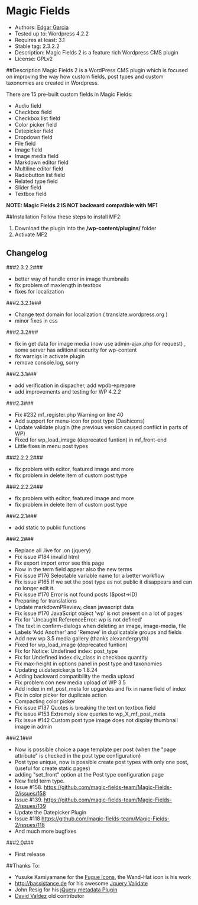 # Magic Fields

* Authors: [Edgar Garcia](http://hunk.com.mx "Hunk")
* Tested up to: Wordpress 4.2.2
* Requires at least: 3.1
* Stable tag: 2.3.2.2
* Description: Magic Fields 2 is a feature rich Wordpress CMS plugin
* License: GPLv2

##Description
Magic Fields 2 is a WordPress CMS plugin which is focused on improving the way how custom fields, post types and custom taxonomies are created in Wordpress.

There are 15 pre-built custom fields in Magic Fields:

* Audio field
* Checkbox field
* Checkbox list field
* Color picker field
* Datepicker field
* Dropdown field
* File field
* Image field
* Image media field
* Markdown editor field
* Multiline editor field
* Radiobutton list field
* Related type field
* Slider field
* Textbox field

**NOTE: Magic Fields 2 IS NOT backward compatible with MF1**

##Installation
Follow these steps to install MF2:

1. Download the plugin into the **/wp-content/plugins/** folder
2. Activate MF2

## Changelog ##

###2.3.2.2###
* better way of handle error in image thumbnails
* fix problem of maxlength in textbox
* fixes for localization

###2.3.2.1###
* Change text domain for localization ( translate.wordpress.org )
* minor fixes in css

###2.3.2###
* fix in get data for image media (now use admin-ajax.php for request) , some server has aditional security for wp-content
* fix warnigs in activate plugin
* remove console.log, sorry

###2.3.1###
* add verification in dispacher, add wpdb->prepare
* add improvements and testing for WP 4.2.2

###2.3###
* Fix #232 mf_register.php Warning on line 40
* Add support for menu-icon for post type (Dashicons)
* Update validate plugin (the previous version caused conflict in parts of WP)
* Fixed for wp_load_image (deprecated funtion) in mf_front-end
* Little fixes in menu post types

###2.2.2.2###
* fix problem with editor, featured image and more
* fix problem in delete item of custom post type

###2.2.2.2###
* fix problem with editor, featured image and more
* fix problem in delete item of custom post type

###2.2.1###
* add static to public functions

###2.2###
* Replace all .live for .on (jquery)
* Fix issue #184 invalid html
* Fix export import error see this page 
* Now in the term field appear also the new terms
* Fix issue #176 Selectable variable name for a better workflow
* Fix issue #165 If we set the post type as not public it disappears and can no longer edit it.
* Fix issue #170 Error is not found posts ($post->ID)
* Preparing for translations
* Update markdownPReview, clean javascript data
* Fix issue #170 JavaScript object 'wp' is not present on a lot of pages
* Fix for 'Uncaught ReferenceError: wp is not defined'
* The text in confirm-dialogs when deleting an image, image-media, file
* Labels 'Add Another' and 'Remove' in duplicatable groups and fields
* Add new wp 3.5 media gallery (thanks alexandergryth)
* Fixed for wp_load_image (deprecated funtion)
* Fix for Notice: Undefined index: post_type
* Fix for Undefined index div_class in checkbox quantity
* Fix max-height in options panel in post type and taxonomies
* Updating ui.datepicker.js to 1.8.24
* Adding backward compatibility the media upload
* Fix problem con new media upload of WP 3.5
* Add index in mf_post_meta for upgardes and fix in name field of index
* Fix in color picker for duplicate action
* Compacting color picker
* Fix issue #137 Quotes is breaking the text on textbox field
* Fix issue #153 Extremely slow queries to wp_X_mf_post_meta
* Fix issue #142 Custom post type image does not display thumbnail image in admin

###2.1###
* Now is possible choice a page template per post (when the "page attribute" is checked in the post type configuration)
* Post type unique, now is possible create post types with only one post, (useful for create static pages)
* adding "set_front" option at the Post type configuration page
* New field term type.
* Issue #158. https://github.com/magic-fields-team/Magic-Fields-2/issues/158
* Issue #139. https://github.com/magic-fields-team/Magic-Fields-2/issues/139
* Update the Datepicker Plugin
* Issue #118 https://github.com/magic-fields-team/Magic-Fields-2/issues/118
* And much more bugfixes


###2.0###
 * First release

##Thanks To:
* Yusuke Kamiyamane  for the [Fugue Icons](http://p.yusukekamiyamane.com/ "Fugue Icons"), the Wand-Hat icon is his work
* http://bassistance.de  for his awesome [Jquery Validate](http://bassistance.de/jquery-plugins/jquery-plugin-validation/ "jQuery Validate")
* John Resig  for his [jQuery metadata Plugin](https://github.com/jquery/jquery-metadata "jQuery metadata")
* [David Valdez](http://gnuget.org "Gnuget") old contributor
